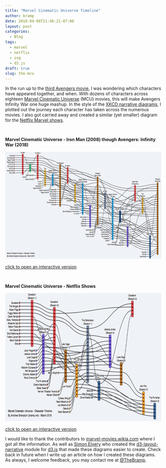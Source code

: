 ```yaml
---
title: "Marvel Cinematic Universe Timeline"
author: bramp
date: 2018-04-08T21:46:21-07:00
layout: post
categories:
  - Blog
tags:
  - marvel
  - netflix
  - svg
  - d3.js
draft: true
slug: the-mcu
---
```


In the run up to the [third Avengers movie](https://www.imdb.com/title/tt4154756/), I was wondering which characters have appeared together, and when. With dozens of characters across eighteen [Marvel Cinematic Universe](https://en.wikipedia.org/wiki/Marvel_Cinematic_Universe) (MCU) movies, this will make Avengers Infinity War one huge mashup. In the style of the [XKCD narrative diagrams](https://xkcd.com/657/), I plotted out the journey each character has taken across the numerous movies. I also got carried away and created a similar (yet smaller) diagram for the [Netflix Marvel shows](https://en.wikipedia.org/wiki/List_of_Marvel_Cinematic_Universe_television_series#Netflix_series).

<br />

**Marvel Cinematic Universe - Iron Man (2008) though Avengers: Infinity War (2018)**
<div class="text-center">
<a href="https://projects.bramp.net/mcu/film.html">
  <img src="film.png" width=770 height=344 alt="Marvel Cinematic Universe - Character Timeline"></img>
  <p>click to open an interactive version</p>
</a>
</div>

<br/>

**Marvel Cinematic Universe - Netflix Shows**
<div class="text-center">
<a href="https://projects.bramp.net/mcu/netflix.html">
  <img src="netflix.png" width=770 height=411 alt="Marvel Netflix Shows - Character Timeline"></img>
  <p>click to open an interactive version</p>
</a>
</div>

I would like to thank the contributors to [marvel-movies.wikia.com](http://marvel-movies.wikia.com/) where I got all the information. As well as [Simon Elvery](https://twitter.com/drzax) who created the [d3-layout-narrative](https://github.com/abcnews/d3-layout-narrative) module for [d3.js](https://d3js.org/) that made these diagrams easier to create. Check back in future when I write up an article on how I created these diagrams. As always, I welcome feedback, you may contact me at [@TheBramp](https://twitter.com/TheBramp).

